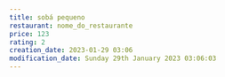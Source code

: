 ```yaml
--- 
title: sobá pequeno
restaurant: nome_do_restaurante
price: 123
rating: 2
creation_date: 2023-01-29 03:06
modification_date: Sunday 29th January 2023 03:06:03
---
```



